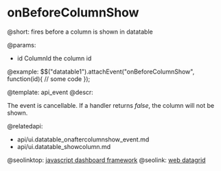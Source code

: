 onBeforeColumnShow
=============

@short:
	fires before a column is shown in datatable

@params:

- id		ColumnId		the column id

@example:
$$("datatable1").attachEvent("onBeforeColumnShow", function(id){
	// some code 
});

@template:	api_event
@descr:

The event is cancellable. If a handler returns *false*, the column will not be shown. 

@relatedapi:
- api/ui.datatable_onaftercolumnshow_event.md
- api/ui.datatable_showcolumn.md

@seolinktop: [javascript dashboard framework](https://webix.com)
@seolink: [web datagrid](https://webix.com/widget/datatable/)